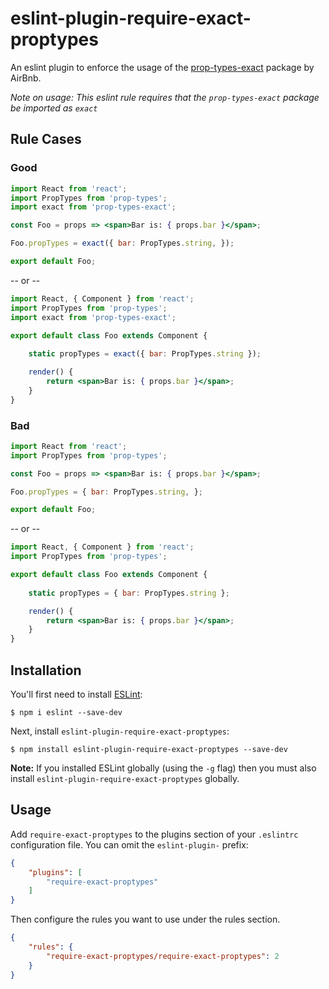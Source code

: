 # eslint-plugin-require-exact-proptypes

An eslint plugin to enforce the usage of the [prop-types-exact](https://github.com/airbnb/prop-types-exact) package by AirBnb.

_Note on usage: This eslint rule requires that the ```prop-types-exact``` package be imported as ```exact```_

## Rule Cases

### Good

```jsx
import React from 'react';
import PropTypes from 'prop-types';
import exact from 'prop-types-exact';

const Foo = props => <span>Bar is: { props.bar }</span>;

Foo.propTypes = exact({ bar: PropTypes.string, });

export default Foo;
```
-- or --
```jsx
import React, { Component } from 'react';
import PropTypes from 'prop-types';
import exact from 'prop-types-exact';

export default class Foo extends Component {
    
    static propTypes = exact({ bar: PropTypes.string });

    render() { 
        return <span>Bar is: { props.bar }</span>;
    }
}
```

### Bad
```jsx
import React from 'react';
import PropTypes from 'prop-types';

const Foo = props => <span>Bar is: { props.bar }</span>;

Foo.propTypes = { bar: PropTypes.string, };

export default Foo;
```
-- or --
```jsx
import React, { Component } from 'react';
import PropTypes from 'prop-types';

export default class Foo extends Component {
    
    static propTypes = { bar: PropTypes.string };

    render() { 
        return <span>Bar is: { props.bar }</span>;
    }
}
```

## Installation

You'll first need to install [ESLint](http://eslint.org):

```
$ npm i eslint --save-dev
```

Next, install `eslint-plugin-require-exact-proptypes`:

```
$ npm install eslint-plugin-require-exact-proptypes --save-dev
```

**Note:** If you installed ESLint globally (using the `-g` flag) then you must also install `eslint-plugin-require-exact-proptypes` globally.

## Usage

Add `require-exact-proptypes` to the plugins section of your `.eslintrc` configuration file. You can omit the `eslint-plugin-` prefix:

```json
{
    "plugins": [
        "require-exact-proptypes"
    ]
}
```


Then configure the rules you want to use under the rules section.

```json
{
    "rules": {
        "require-exact-proptypes/require-exact-proptypes": 2
    }
}
```




